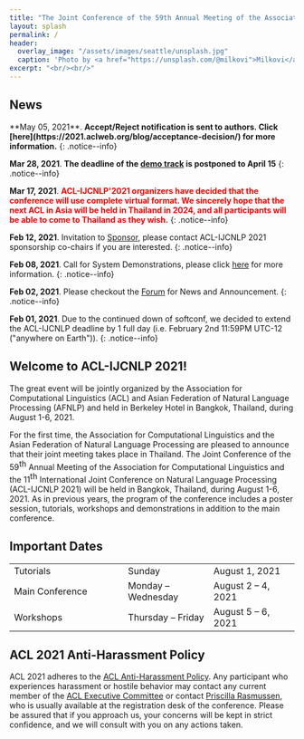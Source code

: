 ```yaml
---
title: "The Joint Conference of the 59th Annual Meeting of the Association for Computational Linguistics and the 11th International Joint Conference on Natural Language Processing (ACL-IJCNLP 2021)"
layout: splash
permalink: /
header:
  overlay_image: "/assets/images/seattle/unsplash.jpg"
  caption: 'Photo by <a href="https://unsplash.com/@milkovi">Milkovi</a> on <a href="http://www.unsplash.com">Unsplash</a>'
excerpt: "<br/><br/>"
---
```


<h2>News</h2>
**May 05, 2021**. <b>Accept/Reject notification is sent to authors. Click [here](https://2021.aclweb.org/blog/acceptance-decision/)  for more information.</b>
{: .notice--info}

**Mar 28, 2021**. <b>The deadline of the [demo track](https://2021.aclweb.org/calls/demos/) is postponed to April 15</b>
{: .notice--info}

**Mar 17, 2021**. <font color="red"><b>ACL-IJCNLP'2021 organizers have decided that the conference will use complete virtual format. We sincerely hope that the next ACL in Asia will be held in Thailand in 2024, and all participants will be able to come to Thailand as they wish.</b></font>
{: .notice--info}

**Feb 12, 2021**. Invitation to [Sponsor](https://2021.aclweb.org/downloads/ACL-2021-Sponsorship-booklet.pdf), please contact ACL-IJCNLP 2021 sponsorship co-chairs if you are interested.
{: .notice--info}

**Feb 08, 2021**. Call for System Demonstrations, please click [here](https://2021.aclweb.org/calls/demos/) for more information.
{: .notice--info} 

**Feb 02, 2021**. Please checkout the [Forum](https://2021.aclweb.org/mybb/) for News and Announcement.
{: .notice--info} 

**Feb 01, 2021**. Due to the continued down of softconf, we decided to extend the ACL-IJCNLP deadline by 1 full day (i.e. February 2nd 11:59PM UTC-12 ("anywhere on Earth")).
{: .notice--info} 

<!--div class="text-center">
    <a href="/archive/" style="font-size: smaller; font-decoration: italic;">Older News</a>
</div-->

<h2>Welcome to ACL-IJCNLP 2021!</h2>
The great event will be jointly organized by the Association for Computational Linguistics (ACL) and Asian Federation of Natural Language Processing (AFNLP) and held in Berkeley Hotel in Bangkok, Thailand, during August 1-6, 2021.<br>
<p>For the first time, the Association for Computational Linguistics and the Asian Federation of Natural Language Processing are pleased to announce that their joint meeting takes place in Thailand. 
The Joint Conference of the 59<span style="vertical-align: super;">th</span> Annual Meeting of the Association for Computational Linguistics and the 11<span style="vertical-align: super;">th</span> International Joint Conference on Natural Language Processing (ACL-IJCNLP 2021) will be held in Bangkok, 
Thailand, during August 1-6, 2021. As in previous years, the program of the conference includes a poster session, tutorials, workshops and demonstrations in addition 
to the main conference. </p>
<!--b>The Joint Conference of the 59th Annual Meeting of the Association for Computational Linguistics and the 11th International Joint Conference on Natural Language Processing (ACL-IJCNLP) will take place in Thailand.</b-->

<h2 id="dates">Important Dates</h2>
<center>
<table style="width: 100%">
    <tbody>
        <!--tr>
            <td style="width: 40%;">Completion of START Global Profile</td>
            <td style="width: 30%;">Wednesday</td>
            <td>December 9, 2020</td>
        </tr>
        <tr>
            <td style="width: 40%;">Completion of ACL2021 Reviewer and Chair/Author Information Form</td>
            <td style="width: 30%;">Wednesday</td>
            <td>December 9, 2020</td>
        </tr>
        <tr>
            <td style="width: 40%;">Submission deadline<br/>(<i>long &amp; short papers</i>)</td>
            <td style="width: 30%;">Wednesday</td>
            <td>December 9, 2020</td>
        </tr>
        <tr>
            <td style="width: 40%;">Paper review rebuttal period<br/></td>
            <td style="width: 30%;">Friday &ndash; Monday</td>
            <td>February 12 &ndash; 17, 2021</td>
        </tr>
        <tr>
            <td style="width: 40%;">Student Research Workshop Submission deadline<br/></td>
            <td style="width: 30%;">Friday</td>
            <td>March 5, 2021</td>
        </tr>       
        <tr>
            <td>Notification of acceptance<br/>(<i>long &amp; short papers</i>)</td>
            <td>Friday</td>
            <td>April 2, 2020</td>
        </tr>
        <tr>
          <td>Camera-ready papers due<br/>(<i>long &amp; short papers</i>)</td>
          <td>Friday</td>
          <td>April 23, 2021</td>
        </tr>
        <tr>
            <td>Proceedings publication</td>
            <td>Friday</td>
            <td>June 18, 2021</td>
        </tr-->        
        <tr>
            <td style="width: 40%;">Tutorials</td>
            <td style="width: 30%;">Sunday</td>
            <td style="width: 30%;">August 1, 2021</td>
        </tr>        
        <tr>
            <td style="width: 40%;">Main Conference</td>
            <td style="width: 30%;">Monday &ndash; Wednesday</td>
            <td style="width: 30%;">August 2 &ndash; 4, 2021</td>
        </tr>        
        <tr>
            <td  style="width: 40%;">Workshops</td>
            <td style="width: 30%;">Thursday &ndash; Friday</td>
            <td style="width: 30%;">August 5 &ndash; 6, 2021</td>
        </tr>        
</tbody>
</table>
</center>
<!--h5>All deadlines are 11.59 pm <a target="_blank" href="https://www.timeanddate.com/time/zone/timezone/utc-12">UTC -12h</a> ("anywhere on Earth").</h5-->

<h2>ACL 2021 Anti-Harassment Policy</h2>
ACL 2021 adheres to the <a href="https://www.aclweb.org/adminwiki/index.php?title=Anti-Harassment_Policy">ACL Anti-Harassment Policy</a>. Any participant who experiences harassment or hostile behavior may contact any current member of the <a href="https://www.aclweb.org/portal/about">ACL Executive Committee</a> or contact <a href="mailto:acl@aclweb.org">Priscilla Rasmussen</a>, who is usually available at the registration desk of the conference. Please be assured that if you approach us, your concerns will be kept in strict confidence, and we will consult with you on any actions taken.
